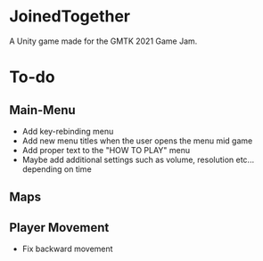 # JoinedTogether
A Unity game made for the GMTK 2021 Game Jam.

# To-do
## Main-Menu
- Add key-rebinding menu
- Add new menu titles when the user opens the menu mid game
- Add proper text to the "HOW TO PLAY" menu
- Maybe add additional settings such as volume, resolution etc... depending on time

## Maps


## Player Movement
- Fix backward movement

